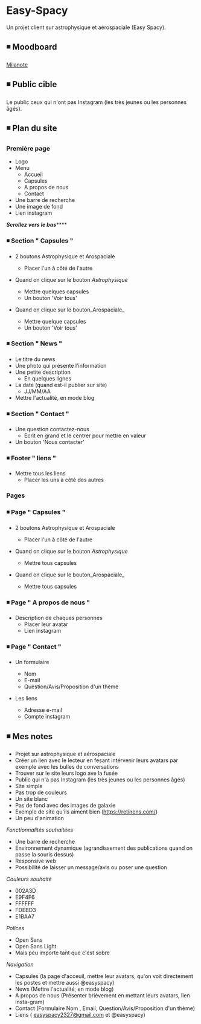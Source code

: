 # Easy-Spacy

Un projet client sur astrophysique et aérospaciale (Easy Spacy).

## ◾ Moodboard

[Milanote](https://app.milanote.com/1LfeAF1saAuKdC?p=N9JHa5t6sWv)

## ◾ Public cible

Le public ceux qui n'ont pas Instagram (les très jeunes ou les personnes âgés).

## ◾ Plan du site

### Première page 

* Logo 
* Menu
    * Accueil
    * Capsules
    * A propos de nous
    * Contact
* Une barre de recherche
* Une image de fond
* Lien instagram 

***********Scrollez vers le bas***************

### ◾ Section " Capsules "

* 2 boutons Astrophysique et Arospaciale
   * Placer l'un à côté de l'autre

* Quand on clique sur le bouton _Astrophysique_
   * Mettre quelques capsules
   * Un bouton 'Voir tous' 
    
* Quand on clique sur le bouton_Arospaciale_
   * Mettre quelque capsules
   * Un bouton 'Voir tous'
 
### ◾ Section " News "

* Le titre du news
* Une photo qui présente l'information 
* Une petite description
   * En quelques lignes
* La date (quand est-il publier sur site)
   * JJ/MM/AA
* Mettre l'actualité, en mode blog

### ◾ Section " Contact "

* Une question contactez-nous
   * Ecrit en grand et le centrer pour mettre en valeur
* Un bouton 'Nous contacter'

### ◾ Footer " liens "

* Mettre tous les liens
   * Placer les uns à côté des autres


### Pages

### ◾ Page " Capsules "

* 2 boutons Astrophysique et Arospaciale
   * Placer l'un à côté de l'autre

* Quand on clique sur le bouton _Astrophysique_
   * Mettre tous capsules 
    
* Quand on clique sur le bouton_Arospaciale_
   * Mettre tous capsules

### ◾ Page " A propos de nous "

* Description de chaques personnes 
   * Placer leur avatar
   * Lien instagram

### ◾ Page " Contact "

* Un formulaire

    * Nom
    * E-mail
    * Question/Avis/Proposition d'un thème

* Les liens
    
    * Adresse e-mail
    * Compte instagram


## ◾ Mes notes

*	Projet sur astrophysique et aérospaciale 
*	Créer un lien avec le lecteur en fesant intérvenir leurs avatars par exemple avec les bulles de conversations
*	Trouver sur le site leurs logo ave la fusée
*  Public qui n'a pas Instagram (les très jeunes ou les personnes âgés)
*  Site simple
*  Pas trop de couleurs
*	Un site blanc
*	Pas de fond avec des images de galaxie
*	Exemple de site qu'ils aiment bien (https://retinens.com/)
*	Un peu d'animation

_Fonctionnalités souhaitées_

*	Une barre de recherche
*	Environnement dynamique (agrandissement des publications quand on passe la souris dessus)
*	Responsive web
*	Possibilité de laisser un message/avis ou poser une question

_Couleurs souhaité_
*	002A3D
*	E9F4F6
*	FFFFFF
*	FDEBD3
*	E1BAA7

_Polices_

*	Open Sans
*	Open Sans Light
*	Mais peu importe tant que c'est sobre

_Navigation_

*	Capsules (la page d'acceuil, mettre leur avatars, qu'on voit directement les postes et mettre aussi @easyspacy)
*	News (Mettre l'actualité, en mode blog)
*	A propos de nous (Présenter briévement en mettant leurs avatars, lien insta-gram)
*	Contact (Formulaire Nom , Email, Question/Avis/Proposition d'un thème)
*	Liens ( easyspacy2327@gmail.com et @easyspacy)
